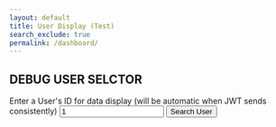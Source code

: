 ```yaml
---
layout: default
title: User Display (Test)
search_exclude: true
permalink: /dashboard/
---
```


<div id="debug_user_info_display">
    <h2>DEBUG USER SELCTOR</h2>
    <label>Enter a User's ID for data display (will be automatic when JWT sends consistently)</label>
    <input id="id_number" type="number" value="1">
    <button id="find_user" onclick="getUserData()">Search User</button>
</div>
<div id="dashboard_container" class="dashboard" style="display:none;">
    <h1>DASHBOARD</h1>
    <div id="assignment_container_container" class="container-container">
        <h2>Assignments</h2>
        <p class="subtitle">Here are some assignments for you to do.</p>
        <div id="assignment_container" class="container">
            <!-- Assignment cards will be dynamically added here -->
        </div>
    </div>
    <div id="student_class_container_container" class="container-container">
        <h2>Your Classes</h2>
        <p class="subtitle">You're a student in these classes.</p>
        <div id="student_class_container" class="container">
            <!--contains classes in which the student is a student-->
        </div>
    </div>
    <div id="leader_class_container_container" class="container-container">
        <h2>Classes You Lead</h2>
        <p class="subtitle">You play a leading role in these classes. <a href="{{site.baseurl}}/class-create/">Click here</a> to create a new class.</p>
        <div id="leader_class_container" class="container">
            <!--contains classes in which the person leads-->
        </div>
    </div>
    <div id="stats_resources_container_container" class="container-container">
        <h2>Statistics/Data Resources</h2>
        <p class="subtitle">Here are some resources for your statistical journey.</p>
        <div id="stats_resources_container" class="container">
            <div class="card">
                <div class="main-name" onclick="generalRedirect('/2024/01/25/qrcodetestbackend.html')">QR Code Generator</div>
                <div class="second-name">Great for stats projects!</div>
            </div>
            <div class="card">
                <div class="main-name">Graphing Resources</div>
                <div class="second-name">Stapplet but better!</div>
            </div>
            <div class="card">
                <div class="main-name" onclick="generalRedirect('/image-rec/')">Image Recognition</div>
                <div class="second-name">Part of making Stapplet not suck!</div>
            </div>
            <div class="card">
                <div class="main-name" onclick="generalRedirect('/tablegenerator')">Table Generator</div>
                <div class="second-name">Great for teachers like Mr. Jenkins!</div>
            </div>
        </div>
    </div>
</div>

<script>
    const local = 'http://localhost:8911';
    const deployed = 'https://jcc.stu.nighthawkcodingsociety.com';

    function getUserData() {
        // getting values from input fields
        var id = document.getElementById('id_number').value;
        // making the first fetch request
        fetch(local + '/api/class_period/students/' + String(id), {
            method: 'GET',
            headers: {
                'Content-Type': 'application/json',
            },
        })
        .then(response => {
            if (!response.ok) {
                throw new Error('Network response was not ok');
            }
            return response.json();
        })
        .then(data => {
            console.log(JSON.stringify(data));
            populateAssignmentContainer(data);
            populateClassesContainer(data, false);
            fetch(local + '/api/class_period/leaders/' + String(id), {
                method: 'GET',
                headers: {
                    'Content-Type': 'application/json',
                },
            })
            .then(response => {
                if (!response.ok) {
                    throw new Error('Network response was not ok');
                }
                return response.json();
            })
            .then(data => {
                console.log(JSON.stringify(data));
                populateClassesContainer(data, true);
                document.getElementById("dashboard_container").style = "display:block;";
            })
            .catch(error => {
                console.error('There was a problem with the fetch operation:', error);
            });
        })
        .catch(error => {
            console.error('There was a problem with the fetch operation:', error);
        });
    }

    function populateAssignmentContainer(studentData) {
        const container = document.getElementById('assignment_container');
        container.innerHTML = ''; // clear previous content
        for (var classPeriod of studentData) {
            var classPeriodName = classPeriod.name;
            for (var assignment of classPeriod.assignments) {
                var card = document.createElement('div');
                card.classList.add('card');

                var assignmentName = document.createElement('div');
                assignmentName.classList.add('main-name');
                assignmentName.textContent = assignment.name;
                
                // adding a click event listener to the assignmentName div
                assignmentName.setAttribute("onclick", "assignmentRedirect(" + String(assignment.id) + ")");

                var className = document.createElement('div');
                className.classList.add('second-name');
                className.textContent = classPeriodName;

                var dueDate = document.createElement('div');
                dueDate.classList.add('third-name');
                dueDate.textContent = `Due: ${new Date(assignment.dateDue).toLocaleDateString()}`;

                card.appendChild(assignmentName);
                card.appendChild(className);
                card.appendChild(dueDate);

                container.appendChild(card);
            }
        }
    }

    function populateClassesContainer(studentData, isLeader) {
        var bigContainer = document.getElementById('student_class_container_container');
        var container = document.getElementById('student_class_container');
        if (isLeader) {
            bigContainer = document.getElementById('leader_class_container_container');
            container = document.getElementById('leader_class_container');
        }
        container.innerHTML = '';

        for (var classPeriod of studentData) {
            var card = document.createElement('div');
            card.classList.add('card');

            var classPeriodName = document.createElement('div');
            classPeriodName.classList.add('main-name');
            classPeriodName.textContent = classPeriod.name;

            // adding a click event listener to the assignmentName div
            if (isLeader) {
                classPeriodName.setAttribute("onclick", "classLeaderRedirect(" + String(classPeriod.id) + ")");
            } else {
                classPeriodName.setAttribute("onclick", "classStudentRedirect(" + String(classPeriod.id) + ")");
            }

            var leaderNames = document.createElement('div');
            leaderNames.classList.add('second-name');
            leaderNames.textContent = "Leaders: ";
            for (var i = 0; i < classPeriod.leaders.length; i++) {
                leaderNames.textContent += classPeriod.leaders[i].name;
                if ((i + 1) < classPeriod.leaders.length) {
                    leaderNames.textContent += ", ";
                }
            }

            var numberOfAssignments = document.createElement('div');
            numberOfAssignments.classList.add('third-name');
            var assNumber = classPeriod.assignments.length;
            var plurality = "s";
            if (assNumber == 1) plurality = "";
            numberOfAssignments.textContent = String(assNumber) + " Assignment" + plurality;

            card.appendChild(classPeriodName);
            card.appendChild(leaderNames);
            card.appendChild(numberOfAssignments);

            container.appendChild(card);
        }
        if (container.children.length === 0) {
            bigContainer.style.display = 'none';
        } else {
            bigContainer.style.display = 'block';
        }
    }

    function assignmentRedirect(id) {
        window.location.href = '{{site.baseurl}}/assignment-data?id=' + id;
    }

    function classStudentRedirect(id) {
        window.location.href = '{{site.baseurl}}/student-class-data?id=' + id;
    }

    function classLeaderRedirect(id) {
        window.location.href = '{{site.baseurl}}/leader-class-data?id=' + id;
    }

    function generalRedirect(urlExtension) {
        window.location.href = '{{site.baseurl}}' + urlExtension;
    }

    /*
    function findUser() {
        // Get values from input fields
        var id = document.getElementById('id_number').value;
        // Make the fetch request
        fetch('http://localhost:8911/api/person/' + String(id), {//'https://jcc.stu.nighthawkcodingsociety.com/api/person/' + String(id), {
            method: 'GET',
            headers: {
                'Content-Type': 'application/json',
            },
        })
        .then(response => {
            if (!response.ok) {
                throw new Error('Network response was not ok');
            }
            return response.json();
        })
        .then(data => {
            // Print user data as JSON in the console
            console.log(JSON.stringify(data));
        })
        .catch(error => {
            console.error('There was a problem with the fetch operation:', error);
        });
    }
    */
</script>